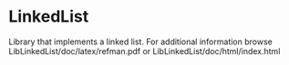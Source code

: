 LinkedList
==========
Library that implements a linked list. For additional information browse LibLinkedList/doc/latex/refman.pdf or LibLinkedList/doc/html/index.html
